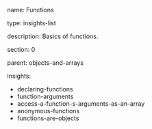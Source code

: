 name: Functions

type: insights-list

description: Basics of functions.

section: 0

parent: objects-and-arrays

insights:
  - declaring-functions
  - function-arguments
  - access-a-function-s-arguments-as-an-array
  - anonymous-functions
  - functions-are-objects
